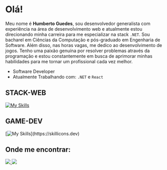 # Olá!

Meu nome é **Humberto Guedes**, sou desenvolvedor generalista com experiência na área de desenvolvimento web e atualmente estou direcionando minha carreira para me especializar na stack `.NET`.
Sou bacharel em Ciências da Computação e pós-graduado em Engenharia de Software. Além disso, nas horas vagas, me dedico ao desenvolvimento de jogos.
Tenho uma paixão genuína por resolver problemas através da programação e estou constantemente em busca de aprimorar minhas habilidades para me tornar um profissional cada vez melhor.

- Software Developer
- Atualmente Trabalhando com: `.NET` e `React`

## STACK-WEB

[![My Skills](https://skillicons.dev/icons?i=html,css,js,cs,docker,net)](https://skillicons.dev)

## GAME-DEV

[![My Skills](https://skillicons.dev/icons?i=blender,unity,unreal,)](https://skillicons.dev)

## Onde me encontrar:

<div>
  <a href=https://www.linkedin.com/in/fhumberto/>
    <img src="https://img.shields.io/badge/LinkedIn-0077B5?style=for-the-badge&logo=linkedin&logoColor=white"/>
  <a>
  <a href="mailto:fhumberto.trab@hotmail.com"/>
    <img src="https://img.shields.io/badge/Gmail-D14836?style=for-the-badge&logo=gmail&logoColor=white"/>
</div>
